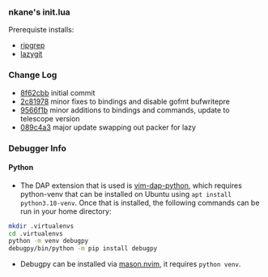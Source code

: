 ### nkane's init.lua
Prerequiste installs:
* [ripgrep](https://github.com/BurntSushi/ripgrep)
* [lazygit](https://github.com/jesseduffield/lazygit)

### Change Log
* [8f62cbb](https://github.com/nkane/init.lua/commit/8f62cbb3b422183aff37540f56a6caa068ac5d77) initial commit
* [2c81978](https://github.com/nkane/init.lua/commit/2c8197830ec8fac4f9d72d87931d48759ce9817b) minor fixes to bindings and disable gofmt bufwritepre 
* [9566f1b](https://github.com/nkane/init.lua/commit/9566f1be2f6f842ad47732d149d9ccdce1b6edad) minor additions to bindings and commands, update to telescope version
* [089c4a3](https://github.com/nkane/init.lua/commit/089c4a3da946e8fb414a8da86900e0ea04f41c86) major update swapping out packer for lazy

### Debugger Info
#### Python
- The DAP extension that is used is [vim-dap-python](https://github.com/mfussenegger/nvim-dap-python), which requires
python-venv that can be installed on Ubuntu using `apt install python3.10-venv`. Once that is installed, the following
commands can be run in your home directory:
```bash
mkdir .virtualenvs
cd .virtualenvs
python -m venv debugpy
debugpy/bin/python -m pip install debugpy
```
- Debugpy can be installed via [mason.nvim](https://github.com/williamboman/mason.nvim), it requires `python venv`.
